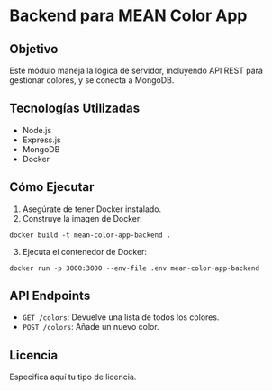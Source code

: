 # Backend para MEAN Color App

## Objetivo
Este módulo maneja la lógica de servidor, incluyendo API REST para gestionar colores, y se conecta a MongoDB.

## Tecnologías Utilizadas
- Node.js
- Express.js
- MongoDB
- Docker

## Cómo Ejecutar
1. Asegúrate de tener Docker instalado.
2. Construye la imagen de Docker:
```
docker build -t mean-color-app-backend .
```
3. Ejecuta el contenedor de Docker:
```
docker run -p 3000:3000 --env-file .env mean-color-app-backend
```

## API Endpoints
- `GET /colors`: Devuelve una lista de todos los colores.
- `POST /colors`: Añade un nuevo color. 

## Licencia
Especifica aquí tu tipo de licencia.
